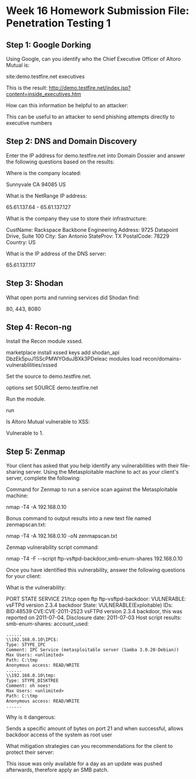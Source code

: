 # Week 16 Homework Submission File: Penetration Testing 1

## Step 1: Google Dorking

Using Google, can you identify who the Chief Executive Officer of Altoro Mutual is:

site:demo.testfire.net executives

This is the result: http://demo.testfire.net/index.jsp?content=inside_executives.htm

How can this information be helpful to an attacker:

This can be useful to an attacker to send phishing attempts directly to executive numbers


## Step 2: DNS and Domain Discovery
Enter the IP address for demo.testfire.net into Domain Dossier and answer the following questions based on the results:


Where is the company located:

Sunnyvale CA 94085 US

What is the NetRange IP address:

65.61.137.64 - 65.61.137.127

What is the company they use to store their infrastructure:

CustName:       Rackspace Backbone Engineering
Address:        9725 Datapoint Drive, Suite 100
City:           San Antonio
StateProv:      TX
PostalCode:     78229
Country:        US


What is the IP address of the DNS server:

65.61.137.117


## Step 3: Shodan

What open ports and running services did Shodan find:

80, 443, 8080

## Step 4: Recon-ng

Install the Recon module xssed.

marketplace install xssed
keys add shodan_api DbzEk5puJ1SScPMWYOduJBXk3PDeIeac
modules load recon/domains-vulnerablilities/xssed

Set the source to demo.testfire.net.

options set SOURCE demo.testfire.net

Run the module.

run

Is Altoro Mutual vulnerable to XSS:

Vulnerable to 1.

## Step 5: Zenmap
Your client has asked that you help identify any vulnerabilities with their file-sharing server. Using the Metasploitable machine to act as your client's server, complete the following:


Command for Zenmap to run a service scan against the Metasploitable machine:

nmap -T4 -A 192.168.0.10

Bonus command to output results into a new text file named zenmapscan.txt:

nmap -T4 -A 192.168.0.10 -oN zenmapscan.txt

Zenmap vulnerability script command:

nmap -T4 -F --script ftp-vsftpd-backdoor,smb-enum-shares 192.168.0.10

Once you have identified this vulnerability, answer the following questions for your client:


What is the vulnerability:

PORT    STATE SERVICE
21/tcp  open  ftp
  ftp-vsftpd-backdoor:
	VULNERABLE:
	vsFTPd version 2.3.4 backdoor 
      State: VULNERABLE(Exploitable)
      IDs:  BID:48539  CVE:CVE-2011-2523
        vsFTPd version 2.3.4 backdoor, this was reported on 2011-07-04.
      Disclosure date: 2011-07-03
      Host script results:
  smb-enum-shares:
	account_used: <blank>
  
	......
    \\192.168.0.10\IPC$:
	Type: STYPE_IPC
	Comment: IPC Service (metasploitable server (Samba 3.0.20-Debian))
	Max Users: <unlimited>
	Path: C:\tmp
	Anonymous access: READ/WRITE
	......
	\\192.168.0.10\tmp:
	Type: STYPE_DISKTREE
	Comment: oh noes!
	Max Users: <unlimited>
	Path: C:\tmp
	Anonymous access: READ/WRITE
  	......

Why is it dangerous:

Sends a specific amount of bytes on port 21 and when successful, allows backdoor access of the system as root user

What mitigation strategies can you recommendations for the client to protect their server:

  This issue was only available for a day as an update was pushed afterwards, therefore apply an SMB patch.
 
